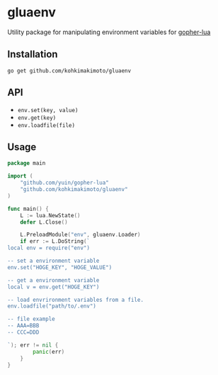 # gluaenv

Utility package for manipulating environment variables for [gopher-lua](https://github.com/yuin/gopher-lua)

## Installation

```
go get github.com/kohkimakimoto/gluaenv
```

## API

* `env.set(key, value)`
* `env.get(key)`
* `env.loadfile(file)`

## Usage

```go
package main

import (
    "github.com/yuin/gopher-lua"
    "github.com/kohkimakimoto/gluaenv"
)

func main() {
    L := lua.NewState()
    defer L.Close()

    L.PreloadModule("env", gluaenv.Loader)
    if err := L.DoString(`
local env = require("env")

-- set a environment variable
env.set("HOGE_KEY", "HOGE_VALUE")

-- get a environment variable
local v = env.get("HOGE_KEY")

-- load envrironment variables from a file.
env.loadfile("path/to/.env")

-- file example
-- AAA=BBB
-- CCC=DDD

`); err != nil {
        panic(err)
    }
}
```
